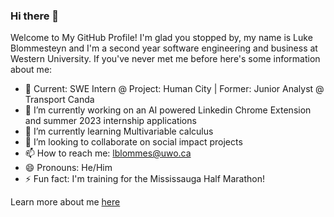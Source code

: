 ### Hi there 👋

Welcome to My GitHub Profile! I'm glad you stopped by, my name is Luke Blommesteyn and I'm a second year software engineering and business at Western University. If you've never met me before here's some information about me:

- 👔 Current: SWE Intern @ Project: Human City | Former: Junior Analyst @ Transport Canda
- 🔭 I’m currently working on an AI powered Linkedin Chrome Extension and summer 2023 internship applications
- 🌱 I’m currently learning Multivariable calculus
- 👯 I’m looking to collaborate on social impact projects
- 📫 How to reach me: lblommes@uwo.ca
- 😄 Pronouns: He/Him
- ⚡ Fun fact: I'm training for the Mississauga Half Marathon!

Learn more about me [here](https://personal-portfolio-chi-eight.vercel.app/)

